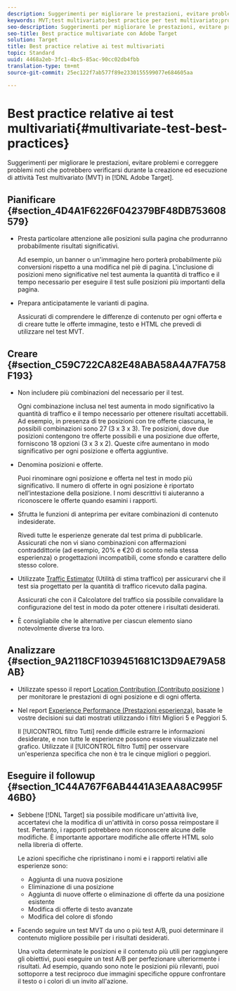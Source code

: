 ```yaml
---
description: Suggerimenti per migliorare le prestazioni, evitare problemi e correggere problemi noti che potrebbero verificarsi durante la creazione ed esecuzione di attività Test multivariato in Adobe Target.
keywords: MVT;test multivariato;best practice per test multivariato;procedure consigliate MVT;combinazioni MVT;rapporti MVT
seo-description: Suggerimenti per migliorare le prestazioni, evitare problemi e correggere problemi noti che potrebbero verificarsi durante la creazione ed esecuzione di attività Test multivariato in Adobe Target.
seo-title: Best practice multivariate con Adobe Target
solution: Target
title: Best practice relative ai test multivariati
topic: Standard
uuid: 4468a2eb-3fc1-4bc5-85ac-90cc02db4fbb
translation-type: tm+mt
source-git-commit: 25ec122f7ab577f89e2330155599077e684605aa

---
```



# Best practice relative ai test multivariati{#multivariate-test-best-practices}

Suggerimenti per migliorare le prestazioni, evitare problemi e correggere problemi noti che potrebbero verificarsi durante la creazione ed esecuzione di attività Test multivariato (MVT) in [!DNL Adobe Target].

## Pianificare {#section_4D4A1F6226F042379BF48DB753608579}

* Presta particolare attenzione alle posizioni sulla pagina che produrranno probabilmente risultati significativi.

   Ad esempio, un banner o un&#39;immagine hero porterà probabilmente più conversioni rispetto a una modifica nel piè di pagina. L&#39;inclusione di posizioni meno significative nel test aumenta la quantità di traffico e il tempo necessario per eseguire il test sulle posizioni più importanti della pagina.
* Prepara anticipatamente le varianti di pagina.

   Assicurati di comprendere le differenze di contenuto per ogni offerta e di creare tutte le offerte immagine, testo e HTML che prevedi di utilizzare nel test MVT.

## Creare {#section_C59C722CA82E48ABA58A4A7FA758F193}

* Non includere più combinazioni del necessario per il test.

   Ogni combinazione inclusa nel test aumenta in modo significativo la quantità di traffico e il tempo necessario per ottenere risultati accettabili. Ad esempio, in presenza di tre posizioni con tre offerte ciascuna, le possibili combinazioni sono 27 (3 x 3 x 3). Tre posizioni, dove due posizioni contengono tre offerte possibili e una posizione due offerte, forniscono 18 opzioni (3 x 3 x 2). Queste cifre aumentano in modo significativo per ogni posizione e offerta aggiuntive.

* Denomina posizioni e offerte.

   Puoi rinominare ogni posizione e offerta nel test in modo più significativo. Il numero di offerte in ogni posizione è riportato nell’intestazione della posizione. I nomi descrittivi ti aiuteranno a riconoscere le offerte quando esamini i rapporti.

* Sfrutta le funzioni di anteprima per evitare combinazioni di contenuto indesiderate.

   Rivedi tutte le esperienze generate dal test prima di pubblicarle. Assicurati che non vi siano combinazioni con affermazioni contraddittorie (ad esempio, 20% e €20 di sconto nella stessa esperienza) o progettazioni incompatibili, come sfondo e carattere dello stesso colore.

* Utilizzate [Traffic Estimator](/help/c-activities/c-multivariate-testing/t-create-multivariate-test/traffic-estimator.md) (Utilità di stima traffico) per assicurarvi che il test sia progettato per la quantità di traffico ricevuto dalla pagina.

   Assicurati che con il Calcolatore del traffico sia possibile convalidare la configurazione del test in modo da poter ottenere i risultati desiderati.
* È consigliabile che le alternative per ciascun elemento siano notevolmente diverse tra loro.

## Analizzare {#section_9A2118CF1039451681C13D9AE79A58AB}

* Utilizzate spesso il report [Location Contribution (Contributo posizione](/help/c-reports/location-contribution-report.md) ) per monitorare le prestazioni di ogni posizione e di ogni offerta.
* Nel report [Experience Performance (Prestazioni esperienza)](/help/c-reports/experience-performance-report.md), basate le vostre decisioni sui dati mostrati utilizzando i filtri Migliori 5 e Peggiori 5.

   Il [!UICONTROL filtro Tutti] rende difficile estrarre le informazioni desiderate, e non tutte le esperienze possono essere visualizzate nel grafico. Utilizzate il [!UICONTROL filtro Tutti] per osservare un&#39;esperienza specifica che non è tra le cinque migliori o peggiori.

## Eseguire il followup {#section_1C44A767F6AB4441A3EAA8AC995F46B0}

* Sebbene [!DNL Target] sia possibile modificare un&#39;attività live, accertatevi che la modifica di un&#39;attività in corso possa reimpostare il test. Pertanto, i rapporti potrebbero non riconoscere alcune delle modifiche. È importante apportare modifiche alle offerte HTML solo nella libreria di offerte.

   Le azioni specifiche che ripristinano i nomi e i rapporti relativi alle esperienze sono:

   * Aggiunta di una nuova posizione
   * Eliminazione di una posizione
   * Aggiunta di nuove offerte o eliminazione di offerte da una posizione esistente
   * Modifica di offerte di testo avanzate
   * Modifica del colore di sfondo

* Facendo seguire un test MVT da uno o più test A/B, puoi determinare il contenuto migliore possibile per i risultati desiderati.

   Una volta determinate le posizioni e il contenuto più utili per raggiungere gli obiettivi, puoi eseguire un test A/B per perfezionare ulteriormente i risultati. Ad esempio, quando sono note le posizioni più rilevanti, puoi sottoporre a test reciproco due immagini specifiche oppure confrontare il testo o i colori di un invito all&#39;azione.

